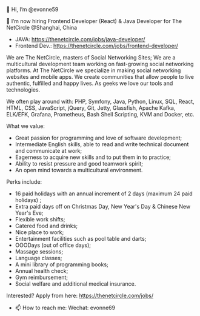 👋 Hi, I’m @evonne59

👀 I’m now hiring Frontend Developer (React) & Java Developer for The NetCircle @Shanghai, China
- JAVA: https://thenetcircle.com/jobs/java-developer/
- Frontend Dev.: https://thenetcircle.com/jobs/frontend-developer/

We are The NetCircle, masters of Social Networking Sites; We are a multicultural development team working on fast-growing social networking platforms.
At The NetCircle we specialize in making social networking websites and mobile apps.
We create communities that allow people to live authentic, fulfilled and happy lives.
As geeks we love our tools and technologies.

We often play around with:
PHP, Symfony, Java, Python, Linux, SQL, React, HTML, CSS, JavaScript, jQuery, Git, Jetty, Glassfish, Apache Kafka, ELK/EFK, Grafana, Prometheus, Bash Shell Scripting, KVM and Docker, etc.

What we value:
- Great passion for programming and love of software development;
- Intermediate English skills, able to read and write technical document and communicate at work;
- Eagerness to acquire new skills and to put them in to practice;
- Ability to resist pressure and good teamwork spirit;
- An open mind towards a multicultural environment.


Perks include:
- 16 paid holidays with an annual increment of 2 days (maximum 24 paid holidays) ;
- Extra paid days off on Christmas Day, New Year's Day & Chinese New Year's Eve;
- Flexible work shifts;
- Catered food and drinks;
- Nice place to work;
- Entertainment facilities such as pool table and darts;
- OOODays (out of office days);
- Massage sessions;
- Language classes;
- A mini library of programming books;
- Annual health check;
- Gym reimbursement;
- Social welfare and additional medical insurance.

Interested? Apply from here:
https://thenetcircle.com/jobs/
- 📫 How to reach me: Wechat: evonne69

<!---
evonne59/evonne59 is a ✨ special ✨ repository because its `README.md` (this file) appears on your GitHub profile.
You can click the Preview link to take a look at your changes.- 💞️ I’m looking to collaborate on ...
--->
